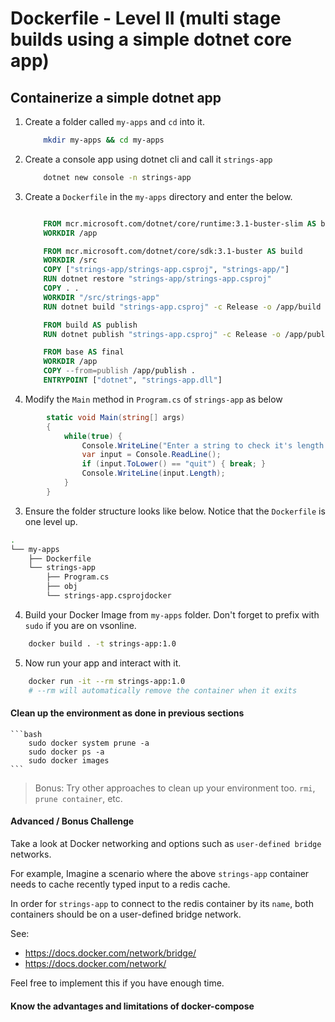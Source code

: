 # Dockerfile - Level II (multi stage builds using a simple dotnet core app)

## Containerize a simple dotnet app

1. Create a folder called `my-apps` and `cd` into it.

    ```bash
        mkdir my-apps && cd my-apps
    ```

2. Create a console app using dotnet cli and call it `strings-app`

    ```bash
        dotnet new console -n strings-app 
    ```

3. Create a `Dockerfile` in the `my-apps` directory and enter the below.

    ```Dockerfile

        FROM mcr.microsoft.com/dotnet/core/runtime:3.1-buster-slim AS base
        WORKDIR /app

        FROM mcr.microsoft.com/dotnet/core/sdk:3.1-buster AS build
        WORKDIR /src
        COPY ["strings-app/strings-app.csproj", "strings-app/"]
        RUN dotnet restore "strings-app/strings-app.csproj"
        COPY . .
        WORKDIR "/src/strings-app"
        RUN dotnet build "strings-app.csproj" -c Release -o /app/build

        FROM build AS publish
        RUN dotnet publish "strings-app.csproj" -c Release -o /app/publish

        FROM base AS final
        WORKDIR /app
        COPY --from=publish /app/publish .
        ENTRYPOINT ["dotnet", "strings-app.dll"]

    ```

2. Modify the `Main` method in `Program.cs` of `strings-app` as below

```csharp
        static void Main(string[] args)
        {
            while(true) {            
                Console.WriteLine("Enter a string to check it's length or type quit to exit the app:");
                var input = Console.ReadLine();
                if (input.ToLower() == "quit") { break; }
                Console.WriteLine(input.Length);
            }
        }
```

3. Ensure the folder structure looks like below. Notice that the `Dockerfile` is one level up.

```bash
.
└── my-apps
    ├── Dockerfile
    └── strings-app
        ├── Program.cs
        ├── obj             
        └── strings-app.csprojdocker 
```

4. Build your Docker Image from `my-apps` folder. Don't forget to prefix with `sudo` if you are on vsonline.

```bash
    docker build . -t strings-app:1.0    
```

5. Now run your app and interact with it.

```bash
    docker run -it --rm strings-app:1.0
    # --rm will automatically remove the container when it exits
```

#### Clean up the environment as done in previous sections

    ```bash
        sudo docker system prune -a
        sudo docker ps -a
        sudo docker images
    ```
> Bonus: Try other approaches to clean up your environment too. `rmi`, `prune container`, etc.

#### Advanced / Bonus Challenge

 Take a look at Docker networking and options such as  `user-defined bridge` networks. 
 
 For example, Imagine a scenario where the above `strings-app` container needs to cache recently typed input to a redis cache. 
 
 In order for `strings-app` to connect to the redis container by its `name`, both containers should be on a user-defined bridge network.
 
 See:
 * https://docs.docker.com/network/bridge/
 * https://docs.docker.com/network/

 Feel free to implement this if you have enough time.

#### Know the advantages and limitations of docker-compose